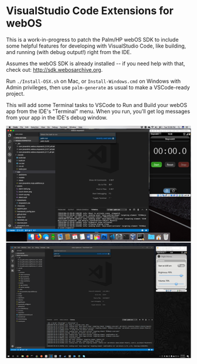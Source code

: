 # VisualStudio Code Extensions for webOS

This is a work-in-progress to patch the Palm/HP webOS SDK to include some helpful features for developing with VisualStudio Code, like building, and running (with debug output!) right from the IDE.

Assumes the webOS SDK is already installed -- if you need help with that, check out: <a href="http://sdk.webosarchive.org">http://sdk.webosarchive.org</a>. 

Run `./Install-OSX.sh` on Mac, or `Install-Windows.cmd` on Windows with Admin privileges, then use `palm-generate` as usual to make a VSCode-ready project.

This will add some Terminal tasks to VSCode to Run and Build your webOS app from the IDE's "Terminal" menu. When you run, you'll get log messages from your app in the IDE's debug window.

<img src="https://raw.githubusercontent.com/codepoet80/webos-vscode-extensions/main/screenshots/WebOS-VSCode-Mac.png" width="512">

<img src="https://raw.githubusercontent.com/codepoet80/webos-vscode-extensions/main/screenshots/WebOS-VSCode-Windows.png" width="512">
